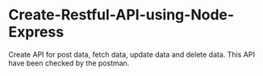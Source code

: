 # Create-Restful-API-using-Node-Express
Create API for post data, fetch data, update data and delete data. This API have been checked by the postman.
